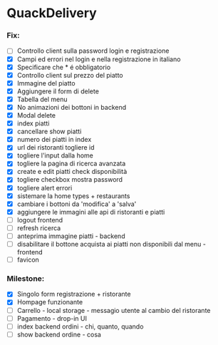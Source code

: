 # QuackDelivery

### Fix:

-   [ ] Controllo client sulla password login e registrazione
-   [x] Campi ed errori nel login e nella registrazione in italiano
-   [x] Specificare che \* é obbligatorio
-   [x] Controllo client sul prezzo del piatto
-   [x] Immagine del piatto
-   [x] Aggiungere il form di delete
-   [x] Tabella del menu
-   [x] No animazioni dei bottoni in backend
-   [x] Modal delete
-   [x] index piatti
-   [x] cancellare show piatti
-   [x] numero dei piatti in index
-   [x] url dei ristoranti togliere id
-   [x] togliere l'input dalla home
-   [x] togliere la pagina di ricerca avanzata
-   [x] create e edit piatti check disponibilità
-   [x] togliere checkbox mostra password
-   [x] togliere alert errori
-   [x] sistemare la home types + restaurants
-   [x] cambiare i bottoni da 'modifica' a 'salva'
-   [x] aggiungere le immagini alle api di ristoranti e piatti
-   [ ] logout frontend
-   [ ] refresh ricerca
-   [ ] anteprima immagine piatti - backend
-   [ ] disabilitare il bottone acquista ai piatti non disponibili dal menu - frontend
-   [ ] favicon

### Milestone:

-   [x] Singolo form registrazione + ristorante
-   [x] Hompage funzionante
-   [ ] Carrello - local storage - messagio utente al cambio del ristorante
-   [ ] Pagamento - drop-in UI
-   [ ] index backend ordini - chi, quanto, quando
-   [ ] show backend ordine - cosa
